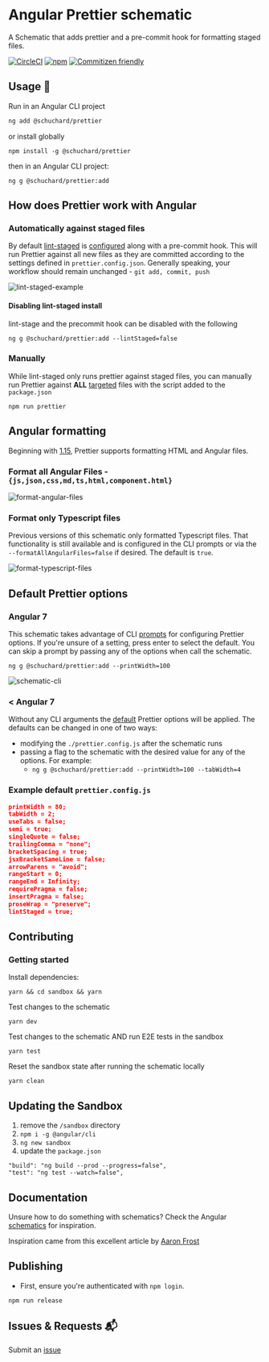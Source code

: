 # Angular Prettier schematic

A Schematic that adds prettier and a pre-commit hook for formatting staged files.

[![CircleCI](https://circleci.com/gh/schuchard/prettier-schematic.svg?style=svg)](https://circleci.com/gh/schuchard/prettier-schematic)
[![npm](https://img.shields.io/npm/v/@schuchard/prettier.svg)](https://www.npmjs.com/package/@schuchard/prettier)
[![Commitizen friendly](https://img.shields.io/badge/commitizen-friendly-brightgreen.svg)](http://commitizen.github.io/cz-cli/)

## Usage 🚀

Run in an Angular CLI project

```bash
ng add @schuchard/prettier
```

or install globally

```shell
npm install -g @schuchard/prettier
```

then in an Angular CLI project:

```shell
ng g @schuchard/prettier:add
```

## How does Prettier work with Angular

### Automatically against staged files

By default [lint-staged](https://github.com/okonet/lint-staged) is [configured](https://prettier.io/docs/en/precommit.html#option-1-lint-staged-https-githubcom-okonet-lint-staged) along with a pre-commit hook. This will run Prettier against all new files as they are committed according to the settings defined in `prettier.config.json`. Generally speaking, your workflow should remain unchanged - `git add, commit, push`

![lint-staged-example](docs/prettier-vsc-term-600.gif)

#### Disabling lint-staged install

lint-stage and the precommit hook can be disabled with the following

```shell
ng g @schuchard/prettier:add --lintStaged=false
```

### Manually

While lint-staged only runs prettier against staged files, you can manually run Prettier against **ALL** [targeted](#Angular-formatting) files with the script added to the `package.json`

`npm run prettier`

## Angular formatting

Beginning with [1.15](https://prettier.io/blog/2018/11/07/1.15.0.html#html-vue-angular), Prettier supports formatting HTML and Angular files.

### Format all Angular Files - `{js,json,css,md,ts,html,component.html}`

![format-angular-files](docs/prettier-ng-sm.png)

### Format only Typescript files

Previous versions of this schematic only formatted Typescript files. That functionality is still available and is configured in the CLI prompts or via the `--formatAllAngularFiles=false` if desired. The default is `true`.

![format-typescript-files](docs/prettier-ts-sm.png)

## Default Prettier options

### Angular 7

This schematic takes advantage of CLI [prompts](https://github.com/angular/angular-cli/blob/fb4e8187824fe66e50b42c16f95458e82b4787a8/docs/specifications/schematic-prompts.md) for configuring Prettier options. If you're unsure of a setting, press enter to select the default. You can skip a prompt by passing any of the options when call the schematic.

`ng g @schuchard/prettier:add --printWidth=100`

![schematic-cli](docs/prettier-cli-sm.png)

### < Angular 7

Without any CLI arguments the [default](https://prettier.io/docs/en/options.html) Prettier options will be applied. The defaults can be changed in one of two ways:

- modifying the `./prettier.config.js` after the schematic runs
- passing a flag to the schematic with the desired value for any of the options. For example:
  - `ng g @schuchard/prettier:add --printWidth=100 --tabWidth=4`

### Example default `prettier.config.js`

```json
printWidth = 80;
tabWidth = 2;
useTabs = false;
semi = true;
singleQuote = false;
trailingComma = "none";
bracketSpacing = true;
jsxBracketSameLine = false;
arrowParens = "avoid";
rangeStart = 0;
rangeEnd = Infinity;
requirePragma = false;
insertPragma = false;
proseWrap = "preserve";
lintStaged = true;
```

## Contributing

### Getting started

Install dependencies:

```shell
yarn && cd sandbox && yarn
```

Test changes to the schematic

```shell
yarn dev
```

Test changes to the schematic AND run E2E tests in the sandbox

```shell
yarn test
```

Reset the sandbox state after running the schematic locally

```shell
yarn clean
```

## Updating the Sandbox

1. remove the `/sandbox` directory
2. `npm i -g @angular/cli`
3. `ng new sandbox`
4. update the `package.json`

```
"build": "ng build --prod --progress=false",
"test": "ng test --watch=false",
```

## Documentation

Unsure how to do something with schematics? Check the Angular [schematics](https://github.com/angular/angular-cli/tree/master/packages/schematics/angular) for inspiration.

Inspiration came from this excellent article by [Aaron Frost](https://medium.com/ngconf/ultimate-prettier-angular-cheatsheet-777c9515f4fb)

## Publishing

- First, ensure you're authenticated with `npm login`.

```shell
npm run release
```

## Issues & Requests 📬

Submit an [issue](https://github.com/schuchard/prettier-schematic/issues/new/choose)

